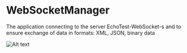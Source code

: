 # WebSocketManager

The application connecting to the server EchoTest-WebSocket-s and to ensure exchange of data in formats: XML, JSON, binary data

![Alt text](screen?raw=true "Optional Title")
